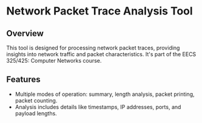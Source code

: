 # Network Packet Trace Analysis Tool

## Overview
This tool is designed for processing network packet traces, providing insights into network traffic and packet characteristics. It's part of the EECS 325/425: Computer Networks course.

## Features
- Multiple modes of operation: summary, length analysis, packet printing, packet counting.
- Analysis includes details like timestamps, IP addresses, ports, and payload lengths.

